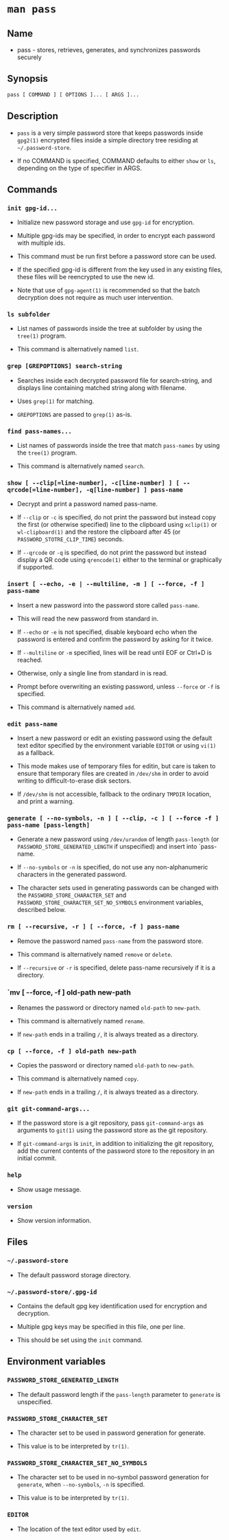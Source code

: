 # `man pass`

## Name

- pass - stores, retrieves, generates, and synchronizes passwords securely

## Synopsis

```sh
pass [ COMMAND ] [ OPTIONS ]... [ ARGS ]...
```

## Description

- `pass` is a very simple password store that keeps passwords inside `gpg2(1)` encrypted files inside a simple directory tree residing at `~/.password-store`.

- If no COMMAND is specified, COMMAND defaults to either `show` or `ls`, depending on the type of specifier in ARGS. 

## Commands

### `init gpg-id...`

- Initialize new password storage and use `gpg-id` for encryption.

- Multiple gpg-ids may be specified, in order to encrypt each password with multiple ids.

- This command must be run first before a password store can be used.

- If the specified gpg-id is different from the key used in any existing files, these files will be reencrypted to use the new id.

- Note that use of `gpg-agent(1)` is recommended so that the batch decryption does not require as much user intervention.

### `ls subfolder`

- List names of passwords inside the tree at subfolder by using the `tree(1)` program.

- This command is alternatively named `list`.

### `grep [GREPOPTIONS] search-string`

- Searches inside each decrypted password file for search-string, and displays line containing matched string along with filename.

- Uses `grep(1)` for matching.

- `GREPOPTIONS` are passed to `grep(1)` as-is.

### `find pass-names...`

- List names of passwords inside the tree that match `pass-names` by using the `tree(1)` program.

- This command is alternatively named `search`.

### `show [ --clip[=line-number], -c[line-number] ] [ --qrcode[=line-number], -q[line-number] ] pass-name`

- Decrypt and print a password named pass-name.

- If `--clip` or `-c` is specified, do not print the password but instead copy the first (or otherwise specified) line to the clipboard using `xclip(1)` or `wl-clipboard(1)` and the restore the clipboard after 45 (or `PASSWORD_STOTRE_CLIP_TIME`) seconds.

- If `--qrcode` or `-q` is specified, do not print the password but instead display a QR code using `qrencode(1)` either to the terminal or graphically if supported.

### `insert [ --echo, -e | --multiline, -m ] [ --force, -f ] pass-name`

- Insert a new password into the password store called `pass-name`.

- This will read the new password from standard in.

- If `--echo` or `-e` is not specified, disable keyboard echo when the password is entered and confirm the password by asking for it twice.

- If `--multiline` or `-m` specified, lines will be read until EOF or Ctrl+D is reached.

- Otherwise, only a single line from standard in is read.

- Prompt before overwriting an existing password, unless `--force` or `-f` is specified.

- This command is alternatively named `add`.

### `edit pass-name`

- Insert a new password or edit an existing password using the default text editor specified by the environment variable `EDITOR` or using `vi(1)` as a fallback.

- This mode makes use of temporary files for editin, but care is taken to ensure that temporary files are created in `/dev/shm` in order to avoid writing to difficult-to-erase disk sectors.

- If `/dev/shm` is not accessible, fallback to the ordinary `TMPDIR` location, and print a warning.

### `generate [ --no-symbols, -n ] [ --clip, -c ] [ --force -f ] pass-name [pass-length]`

- Generate a new password using `/dev/urandom` of length `pass-length` (or `PASSWORD_STORE_GENERATED_LENGTH` if unspecified) and insert into `pass-name.

- If `--no-symbols` or `-n` is specified, do not use any non-alphanumeric characters in the generated password.

- The character sets used in generating passwords can be changed with the `PASSWORD_STORE_CHARACTER_SET` and `PASSWORD_STORE_CHARACTER_SET_NO_SYMBOLS` environment variables, described below. 

### `rm [ --recursive, -r ] [ --force, -f ] pass-name`

- Remove the password named `pass-name` from the password store.

- This command is alternatively named `remove` or `delete`.

- If `--recursive` or `-r` is specified, delete pass-name recursively if it is a directory.

### `mv [ --force, -f ] old-path new-path

- Renames the password or directory named `old-path` to `new-path`.

- This command is alternatively named `rename`.

- If `new-path` ends in a trailing `/`, it is always treated as a directory.

### `cp [ --force, -f ] old-path new-path`

- Copies the password or directory named `old-path` to `new-path`.

- This command is alternatively named `copy`.

- If `new-path` ends in a trailing `/`, it is always treated as a directory.

### `git git-command-args...`

- If the password store is a git repository, pass `git-command-args` as arguments to `git(1)` using the password store as the git repository.

- If `git-command-args` is `init`, in addition to initializing the git repository, add the current contents of the password store to the repository in an initial commit.

### `help`

- Show usage message.

### `version`

- Show version information.

## Files

### `~/.password-store`

- The default password storage directory.

### `~/.password-store/.gpg-id`

- Contains the default gpg key identification used for encryption and decryption.

- Multiple gpg keys may be specified in this file, one per line.

- This should be set using the `init` command.

## Environment variables

### `PASSWORD_STORE_GENERATED_LENGTH`

- The default password length if the `pass-length` parameter  to `generate` is unspecified.

### `PASSWORD_STORE_CHARACTER_SET`

- The character set to be used in password generation for generate.

- This value is to be interpreted by `tr(1)`.

### `PASSWORD_STORE_CHARACTER_SET_NO_SYMBOLS`

- The character set to be used in no-symbol password generation for `generate`, when `--no-symbols`, `-n` is specified.

- This value is to be interpreted by `tr(1)`.

### `EDITOR`

- The location of the text editor used by `edit`.
